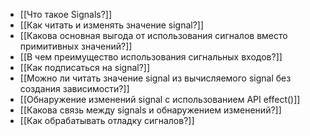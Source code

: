 - [[Что такое Signals?]]
- [[Как читать и изменять значение signal?]]
- [[Какова основная выгода от использования сигналов вместо примитивных значений?]]
- [[В чем преимущество использования сигнальных входов?]]
- [[Как подписаться на signal?]]
- [[Можно ли читать значение signal из вычисляемого signal без создания зависимости?]]
- [[Обнаружение изменений signal с использованием API effect()]]
- [[Какова связь между signals и обнаружением изменений?]]
- [[Как обрабатывать отладку сигналов?]]

